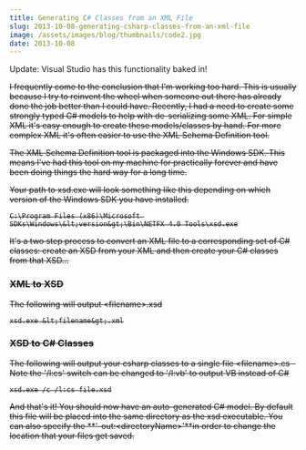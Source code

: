 ```yaml
---
title: Generating C# Classes from an XML File
slug: 2013-10-08-generating-csharp-classes-from-an-xml-file
image: /assets/images/blog/thumbnails/code2.jpg
date: 2013-10-08
---
```

Update: Visual Studio has this functionality baked in! 

<strike>
I frequently come to the conclusion that I'm working too hard. This is usually because I try to reinvent the wheel when some<!--more-->one 
out there has already done the job better than I could have. Recently, I had a need to create some strongly typed C# models to help with 
de-serializing some XML. For simple XML it's easy enough to create these models/classes by hand. For more complex XML it's often easier to 
use the XML Schema Definition tool.

The XML Schema Definition tool is packaged into the Windows SDK. This means I've had this tool on my machine for practically forever and 
have been doing things the hard way for a long time.

Your path to xsd.exe will look something like this depending on which version of the Windows SDK you have installed.

    C:\Program Files (x86)\Microsoft SDKs\Windows\&lt;version&gt;\Bin\NETFX 4.0 Tools\xsd.exe

It's a two step process to convert an XML file to a corresponding set of C# classes: create an XSD from your XML and then create your 
C# classes from that XSD...

### XML to XSD

The following will output &lt;filename&gt;.xsd

    xsd.exe &lt;filename&gt;.xml

### XSD to C# Classes

The following will output your csharp classes to a single file &lt;filename&gt;.cs - Note the '/l:cs' switch can be changed to '/l:vb' 
to output VB instead of C#

    xsd.exe /c /l:cs file.xsd

And that's it! You should now have an auto-generated C# model. By default this file will be placed into the same directory as the xsd 
executable. You can also specify the **'-out:&lt;directoryName&gt;'**in order to change the location that your files 
get saved.
</strike>
